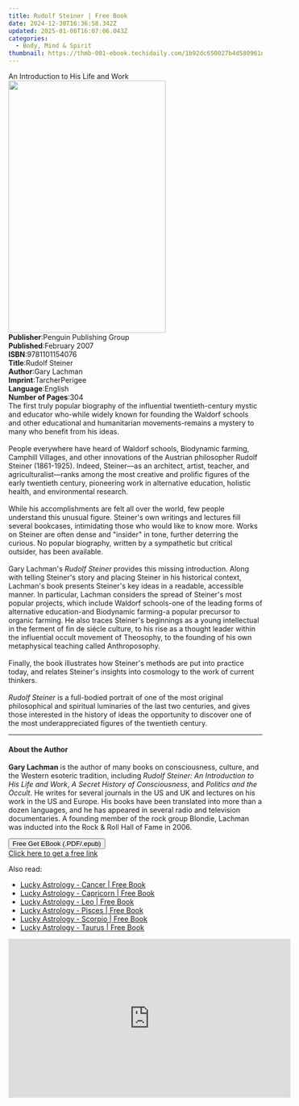```yaml
---
title: Rudolf Steiner | Free Book
date: 2024-12-30T16:36:58.342Z
updated: 2025-01-06T16:07:06.043Z
categories:
  - Body, Mind & Spirit
thumbnail: https://thmb-001-ebook.techidaily.com/1b92dc650027b4d580961d0242976cd972dc165f27efcbce10e2b156929f341b.jpg
---
```

<main id="book-container">
  <div class="flex flex-col">
    <div class="book-brief flex-1 py-6 px-4 sm:p-6 md:py-10 md:px-8">
      <!-- brief-->
      <div class="book-brief-main">An Introduction to His Life and Work</div>
    </div>
    <div
      class="book-meta-info flex-1 grid gap-4 col-start-1 col-end-3 row-start-1 sm:mb-6 sm:grid-cols-4 lg:gap-6 lg:col-start-2 lg:row-end-6 lg:row-span-6 lg:mb-0"
    >
      <div
        class="book-meta-info-left place-content-center mt-4 p-4 text-sm leading-6 col-start-2 col-span-2 dark:text-slate-400"
      >
        <img
          class="w-full h-500 object-cover rounded-lg sm:h-255 sm:col-span-2 lg:col-span-full"
          src="https://img-001-ebook.techidaily.com/5973e863ca098b84a784d6ae40cb978c87e0b1206df03fbb704098149f834d00.jpg"
          alt=""
          width="312"
          height="500"
        />
      </div>
      <div
        class="book-meta-info-right mt-2 col-start-1 row-start-2 col-span-3 self-center"
      >
        <!-- meta data  -->
        <div class="flex flex-col px-4 md:px-8">
          <div class="flex-1">
            <strong>Publisher</strong>:<span class="px-2"
              >Penguin Publishing Group</span
            >
          </div>
          <div class="flex-1">
            <strong>Published</strong>:<span class="px-2">February 2007</span>
          </div>
          <div class="flex-1">
            <strong>ISBN</strong>:<span class="px-2">9781101154076</span>
          </div>
          <div class="flex-1">
            <strong>Title</strong>:<span class="px-2">Rudolf Steiner</span>
          </div>
          <div class="flex-1">
            <strong>Author</strong>:<span class="px-2">Gary Lachman</span>
          </div>
          <div class="flex-1">
            <strong>Imprint</strong>:<span class="px-2">TarcherPerigee</span>
          </div>
          <div class="flex-1">
            <strong>Language</strong>:<span class="px-2">English</span>
          </div>
          <div class="flex-1">
            <strong>Number of Pages</strong>:<span class="px-2">304</span>
          </div>
        </div>
      </div>
    </div>
    <div class="book-description flex-1 py-6 px-4 sm:p-6 md:py-10 md:px-8">
      <div class="book-description-main">
        <div accordion-content="" id="description">
          The first truly popular biography of the influential twentieth-century
          mystic and educator who-while widely known for founding the Waldorf
          schools and other educational and humanitarian movements-remains a
          mystery to many who benefit from his ideas. <br /><br />
          People everywhere have heard of Waldorf schools, Biodynamic farming,
          Camphill Villages, and other innovations of the Austrian philosopher
          Rudolf Steiner (1861-1925). Indeed, Steiner—as an architect, artist,
          teacher, and agriculturalist—ranks among the most creative and
          prolific figures of the early twentieth century, pioneering work in
          alternative education, holistic health, and environmental research.
          <br /><br />
          While his accomplishments are felt all over the world, few people
          understand this unusual figure. Steiner's own writings and lectures
          fill several bookcases, intimidating those who would like to know
          more. Works on Steiner are often dense and "insider" in tone, further
          deterring the curious. No popular biography, written by a sympathetic
          but critical outsider, has been available. <br /><br />
          Gary Lachman's <i>Rudolf Steiner</i> provides this missing
          introduction. Along with telling Steiner's story and placing Steiner
          in his historical context, Lachman's book presents Steiner's key ideas
          in a readable, accessible manner. In particular, Lachman considers the
          spread of Steiner's most popular projects, which include Waldorf
          schools-one of the leading forms of alternative education-and
          Biodynamic farming-a popular precursor to organic farming. He also
          traces Steiner's beginnings as a young intellectual in the ferment of
          fin de siécle culture, to his rise as a thought leader within the
          influential occult movement of Theosophy, to the founding of his own
          metaphysical teaching called Anthroposophy. <br /><br />
          Finally, the book illustrates how Steiner's methods are put into
          practice today, and relates Steiner's insights into cosmology to the
          work of current thinkers. <br /><br />
          <i>Rudolf Steiner</i> is a full-bodied portrait of one of the most
          original philosophical and spiritual luminaries of the last two
          centuries, and gives those interested in the history of ideas the
          opportunity to discover one of the most underappreciated figures of
          the twentieth century.
        </div>
        <div class="accordion-fader"></div>
      </div>
    </div>
    <div class="book-excerpts flex-1 py-6 px-4 sm:p-6 md:py-10 md:px-8">
      <!-- excerpts-->
      <div class="book-excerpts-main">
        <hr />
        <h4 class="placeholder placeholder-heading">
          <span>About the Author</span>
        </h4>
        <p>
          <b>Gary Lachman</b> is the author of many books on consciousness,
          culture, and the Western esoteric tradition, including&nbsp;<i
            >Rudolf Steiner: An Introduction to His Life and Work</i
          >,<i> A Secret History of Consciousness</i>,&nbsp;and<i>
            Politics and the Occult</i
          >. He writes for several journals in the US and UK and lectures on his
          work in the US and Europe. His books have been translated into more
          than a dozen languages, and he has appeared in several radio and
          television documentaries. A founding member of the rock group Blondie,
          Lachman was inducted into the Rock &amp; Roll Hall of Fame in 2006.
        </p>
      </div>
    </div>
    <div
      class="book-about-author flex-1 py-6 px-4 sm:p-6 md:py-10 md:px-8"
    ></div>
    <div class="book-free-get flex-1 py-6 px-4 sm:p-6 md:py-10 md:px-8">
      <button
        id="btn-free-get"
        class="bg-blue-500 hover:bg-blue-700 text-white font-bold py-2 px-4 rounded"
      >
        Free Get EBook (.PDF/.epub)
      </button>
      <div id="countdown-display" class="px-2 text-lg mt-2"></div>
      <a
        id="free-link"
        class="hidden bg-blue-500 hover:bg-blue-700 text-white font-bold py-2 px-4 rounded"
        href="https://www.ebooks.com/en-us/book/619923/rudolf-steiner/gary-lachman/"
        target="_blank"
        >Click here to get a free link</a
      >
    </div>
    <script>
      let countdownTime = 0;
      let countdownInterval = null;
      document
        .getElementById('btn-free-get')
        .addEventListener('click', startCountdown);
      function startCountdown() {
        countdownTime = new Date().getTime() + 60000 * 3;
        countdownInterval = setInterval(updateCountdown, 1000);
        document.getElementById('btn-free-get').disabled = true;
        document
          .getElementById('btn-free-get')
          .classList.add('bg-gray-500', 'cursor-not-allowed');
      }
      function updateCountdown() {
        let currentTime = new Date().getTime();
        let timeLeft = countdownTime - currentTime;
        let secondsLeft = Math.floor(timeLeft / 1000);
        document.getElementById('countdown-display').innerHTML =
          `Remaining time: ${secondsLeft} seconds.`;
        if (secondsLeft <= 0) {
          clearInterval(countdownInterval);
          document.getElementById('btn-free-get').classList.add('hidden');
          document.getElementById('free-link').classList.remove('hidden');
          document.getElementById('countdown-display').innerHTML = '';
        }
      }
    </script>
  </div>
</main>

<ins class="adsbygoogle"
      style="display:block"
      data-ad-client="ca-pub-7571918770474297"
      data-ad-slot="8358498916"
      data-ad-format="auto"
      data-full-width-responsive="true"></ins>
    

<span class="atpl-alsoreadstyle">Also read:</span>
<div><ul>
<li><a href="https://novels-ebooks.techidaily.com/209846480-9780648002338-lucky-astrology-cancer/"><u>Lucky Astrology - Cancer | Free Book</u></a></li>
<li><a href="https://novels-ebooks.techidaily.com/209846481-9780648002376-lucky-astrology-capricorn/"><u>Lucky Astrology - Capricorn | Free Book</u></a></li>
<li><a href="https://novels-ebooks.techidaily.com/209846483-9780648002321-lucky-astrology-leo/"><u>Lucky Astrology - Leo | Free Book</u></a></li>
<li><a href="https://novels-ebooks.techidaily.com/209846476-9780648002390-lucky-astrology-pisces/"><u>Lucky Astrology - Pisces | Free Book</u></a></li>
<li><a href="https://novels-ebooks.techidaily.com/209846474-9780648002345-lucky-astrology-scorpio/"><u>Lucky Astrology - Scorpio | Free Book</u></a></li>
<li><a href="https://novels-ebooks.techidaily.com/209846478-9780648002307-lucky-astrology-taurus/"><u>Lucky Astrology - Taurus | Free Book</u></a></li>
</ul></div>

<!-- affiliate ads begin -->
<iframe width="560" height="315" src="https://www.youtube.com/embed/oeSN3u4fO9M?si=Ua3Hzcil6u6akDgY" title="YouTube video player" frameborder="0" allow="accelerometer; autoplay; clipboard-write; encrypted-media; gyroscope; picture-in-picture; web-share" referrerpolicy="strict-origin-when-cross-origin" allowfullscreen></iframe>
<!-- affiliate ads end -->

